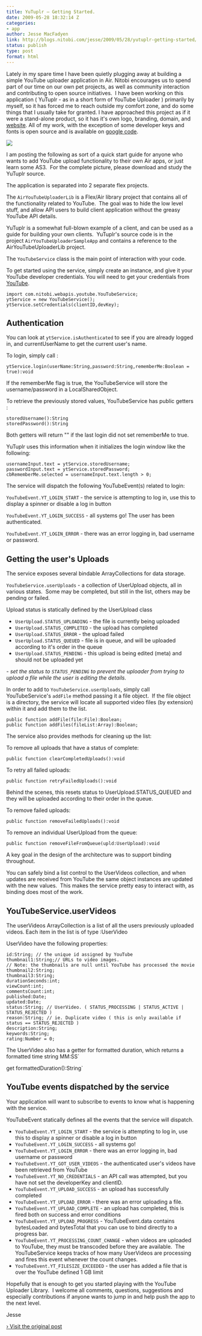 ```yaml
---
title: YuTuplr – Getting Started.
date: 2009-05-28 18:32:14 Z
categories:
- app
author: Jesse MacFadyen
link: http://blogs.nitobi.com/jesse/2009/05/28/yutuplr-getting-started/
status: publish
type: post
format: html
---
```


Lately in my spare time I have been quietly plugging away at building a simple YouTube uploader application in Air. Nitobi encourages us to spend part of our time on our own pet projects, as well as community interaction and contributing to open source initiatives.  I have been working on this application ( YuTuplr - as in a short form of YouTube Uploader ) primarily by myself, so it has forced me to reach outside my comfort zone, and do some things that I usually take for granted. I have approached this project as if it were a stand-alone product, so it has it's own logo, branding, domain, and [website](http://www.yutuplr.com). All of my work, with the exception of some developer keys and fonts is open source and is available on [google code](http://code.google.com/p/air-youtube-uploader/).

![](http://www.yutuplr.com/images/yutuplrScreen.gif)

I am posting the following as sort of a quick start guide for anyone who wants to add YouTube upload functionality to their own Air apps, or just learn some AS3.  For the complete picture, please download and study the YuTuplr source.

The application is separated into 2 separate flex projects.

The `AirYouTubeUploaderLib` is a Flex/Air library project that contains all of the functionality related to YouTube.  The goal was to hide the low level stuff, and allow API users to build client application without the greasy YouTube API details.

YuTuplr is a somewhat full-blown example of a client, and can be used as a guide for building your own clients.  YuTuplr's source code is in the project `AirYouTubeUploaderSampleApp` and contains a reference to the AirYouTubeUploaderLib project.

The `YouTubeService` class is the main point of interaction with your code.

To get started using the service, simply create an instance, and give it your YouTube developer credentials. You will need to get your credentials from [YouTube](http://code.google.com/apis/youtube/dashboard/).

```as3
import com.nitobi.webapis.youtube.YouTubeService;
ytService = new YouTubeService();
ytService.setCredentials(clientID,devKey);
```

## Authentication

You can look at `ytService.isAuthenticated` to see if you are already logged in, and currentUserName to get the current user's name.

To login, simply call :

```as3
ytService.login(userName:String,password:String,rememberMe:Boolean = true):void
```

If the rememberMe flag is true, the YouTubeService will store the username/password in a LocalSharedObject.

To retrieve the previously stored values, YouTubeService has public getters :

```as3
storedUsername():String
storedPassword():String
```

Both getters will return "" if the last login did not set rememberMe to true.

YuTuplr uses this information when it initializes the login window like the following:

```as3
usernameInput.text = ytService.storedUsername;
passwordInput.text = ytService.storedPassword;
cbRememberMe.selected = usernameInput.text.length > 0;
```

The service will dispatch the following YouTubeEvent(s) related to login:

`YouTubeEvent.YT_LOGIN_START` - the service is attempting to log in, use this to display a spinner or disable a log in button

`YouTubeEvent.YT_LOGIN_SUCCESS` - all systems go! The user has been authenticated.

`YouTubeEvent.YT_LOGIN_ERROR` - there was an error logging in, bad username or password.

## Getting the user's Uploads

The service exposes several bindable ArrayCollections for data storage.

`YouTubeService.userUploads` - a collection of UserUpload objects, all in various states.  Some may be completed, but still in the list, others may be pending or failed.

Upload status is statically defined by the UserUpload class

* `UserUpload.STATUS_UPLOADING` - the file is currently being uploaded
* `UserUpload.STATUS_COMPLETED` - the upload has completed
* `UserUpload.STATUS_ERROR` - the upload failed
* `UserUpload.STATUS_QUEUED` - file is in queue, and will be uploaded according to it's order in the queue
* `UserUpload.STATUS_PENDING` - this upload is being edited (meta) and should not be uploaded yet

_- set the status to `STATUS_PENDING` to prevent the uploader from trying to upload a file while the user is editing the details._

In order to add to `YouTubeService.userUploads`, simply call YouTubeService's `addFile` method passing it a file object.  If the file object is a directory, the service will locate all supported video files (by extension) within it and add them to the list.

```as3
public function addFile(file:File):Boolean;
public function addFiles(fileList:Array):Boolean;
```

The service also provides methods for cleaning up the list:

To remove all uploads that have a status of complete:

```as3
public function clearCompletedUploads():void
```

To retry all failed uploads:

```as3
public function retryFailedUploads():void
```

Behind the scenes, this resets status to UserUpload.STATUS_QUEUED and they will be uploaded according to their order in the queue.

To remove failed uploads:

```as3
public function removeFailedUploads():void
```

To remove an individual UserUpload from the queue:

```as3
public function removeFileFromQueue(upld:UserUpload):void
```

A key goal in the design of the architecture was to support binding throughout.

You can safely bind a list control to the UserVideos collection, and when updates are received from YouTube the same object instances are updated with the new values.  This makes the service pretty easy to interact with, as binding does most of the work.

## YouTubeService.userVideos

The userVideos ArrayCollection is a list of all the users previously uploaded videos. Each item in the list is of type :UserVideo

UserVideo have the following properties:

```as3
id:String; // the unique id assigned by YouTube
thumbnail1:String;// URLs to video images.
// Note: the thumbnails are null until YouTube has processed the movie
thumbnail2:String;
thumbnail3:String;
durationSeconds:int;
viewCount:int;
commentsCount:int;
published:Date;
updated:Date;
status:String; // UserVideo. ( STATUS_PROCESSING | STATUS_ACTIVE | STATUS_REJECTED )
reason:String; // ie. Duplicate video ( this is only available if status == STATUS_REJECTED )
description:String;
keywords:String;
rating:Number = 0;
```

The UserVideo also has a getter for formatted duration, which returns a formatted time string MM:SS`

get formattedDuration():String`

## YouTube events dispatched by the service

Your application will want to subscribe to events to know what is happening with the service.

YouTubeEvent statically defines all the events that the service will dispatch.

* `YouTubeEvent.YT_LOGIN_START` - the service is attempting to log in, use this to display a spinner or disable a log in button
* `YouTubeEvent.YT_LOGIN_SUCCESS` - all systems go!
* `YouTubeEvent.YT_LOGIN_ERROR` - there was an error logging in, bad username or password
* `YouTubeEvent.YT_GOT_USER_VIDEOS` - the authenticated user's videos have been retrieved from YouTube
* `YouTubeEvent.YT_NO_CREDENTIALS` - an API call was attempted, but you have not set the developerKey and clientID.
* `YouTubeEvent.YT_UPLOAD_SUCCESS` - an upload has successfully completed
* `YouTubeEvent.YT_UPLOAD_ERROR` - there was an error uploading a file.
* `YouTubeEvent.YT_UPLOAD_COMPLETE` - an upload has completed, this is fired both on success and error conditions
* `YouTubeEvent.YT_UPLOAD_PROGRESS` - YouTubeEvent.data contains bytesLoaded and bytesTotal that you can use to bind directly to a progress bar.
* `YouTubeEvent.YT_PROCESSING_COUNT_CHANGE` - when videos are uploaded to YouTube, they must be transcoded before they are available.  The YouTubeService keeps tracks of how many UserVideos are processing and fires this event whenever the count changes.
* `YouTubeEvent.YT_FILESIZE_EXCEEDED` - the user has added a file that is over the YouTube defined 1 GB limit

Hopefully that is enough to get you started playing with the YouTube Uploader Library.  I welcome all comments, questions, suggestions and especially contributions if anyone wants to jump in and help push the app to the next level.

Jesse

[› Visit the original post](http://blogs.nitobi.com/jesse/2009/05/28/yutuplr-getting-started/)
